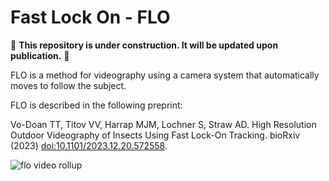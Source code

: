 # Fast Lock On - FLO

🚧 **This repository is under construction. It will be updated upon publication.** 🚧

FLO is a method for videography using a camera system that automatically moves
to follow the subject.

FLO is described in the following preprint:

[FLO paper]: https://doi.org/10.1101/2023.12.20.572558

Vo-Doan TT, Titov VV, Harrap MJM, Lochner S, Straw AD. High Resolution Outdoor Videography of Insects Using Fast Lock-On Tracking. bioRxiv (2023) [doi:10.1101/2023.12.20.572558][FLO paper].

![flo video rollup](https://strawlab.org/assets/images/flo-video-rollup-tiny.gif)
